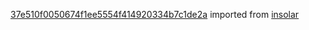 [37e510f0050674f1ee5554f414920334b7c1de2a](https://github.com/insolar/insolar/commit/37e510f0050674f1ee5554f414920334b7c1de2a) imported from [insolar](https://github.com/insolar/insolar)
